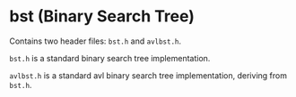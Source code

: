 # bst (Binary Search Tree)

Contains two header files: `bst.h` and `avlbst.h`.

`bst.h` is a standard binary search tree implementation.

`avlbst.h` is a standard avl binary search tree implementation, deriving from `bst.h`.